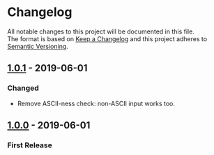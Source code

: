 # Changelog
All notable changes to this project will be documented in this file.    
The format is based on [Keep a Changelog](http://keepachangelog.com/en/1.0.0/)
and this project adheres to [Semantic Versioning](http://semver.org/spec/v2.0.0.html).

## [1.0.1] - 2019-06-01
### Changed
- Remove ASCII-ness check: non-ASCII input works too.

## [1.0.0] - 2019-06-01
### First Release

[1.0.1]: https://github.com/u32i64/zxcvbn-cli/compare/v1.0.0...v1.0.1
[1.0.0]: https://github.com/u32i64/zxcvbn-cli/releases/tag/v1.0.0
